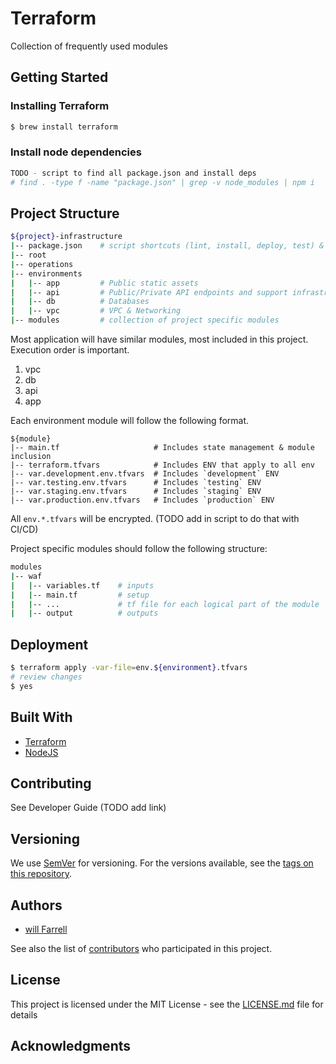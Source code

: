 # Terraform
Collection of frequently used modules


## Getting Started

### Installing Terraform
```bash
$ brew install terraform
```

### Install node dependencies
```bash
TODO - script to find all package.json and install deps
# find . -type f -name "package.json" | grep -v node_modules | npm i
```

## Project Structure

```bash
${project}-infrastructure
|-- package.json	# script shortcuts (lint, install, deploy, test) & versioning?
|-- root
|-- operations
|-- environments
|   |-- app			# Public static assets
|   |-- api			# Public/Private API endpoints and support infrastructure
|   |-- db			# Databases
|   |-- vpc			# VPC & Networking
|-- modules			# collection of project specific modules
```

Most application will have similar modules, most included in this project. Execution order is important.

1. vpc
1. db
1. api
1. app

Each environment module will follow the following format.
```
${module}
|-- main.tf						# Includes state management & module inclusion
|-- terraform.tfvars			# Includes ENV that apply to all env
|-- var.development.env.tfvars	# Includes `development` ENV
|-- var.testing.env.tfvars		# Includes `testing` ENV
|-- var.staging.env.tfvars		# Includes `staging` ENV
|-- var.production.env.tfvars	# Includes `production` ENV
```

All `env.*.tfvars` will be encrypted. (TODO add in script to do that with CI/CD)

Project specific modules should follow the following structure:
```bash
modules
|-- waf
|   |-- variables.tf	# inputs
|   |-- main.tf			# setup
|   |-- ...				# tf file for each logical part of the module
|   |-- output			# outputs

```

## Deployment
```bash
$ terraform apply -var-file=env.${environment}.tfvars
# review changes
$ yes
```

## Built With
- [Terraform](https://www.terraform.io/)
- [NodeJS](https://nodejs.org/en/)

## Contributing
See Developer Guide (TODO add link)

## Versioning
We use [SemVer](http://semver.org/) for versioning. For the versions available, see the [tags on this repository](https://github.com/tesera/terraform-modules/tags).

## Authors
- [will Farrell](https://github.com/willfarrell)

See also the list of [contributors](https://github.com/tesera/terraform-modules/contributors) who participated in this project.

## License

This project is licensed under the MIT License - see the [LICENSE.md](LICENSE.md) file for details

## Acknowledgments


